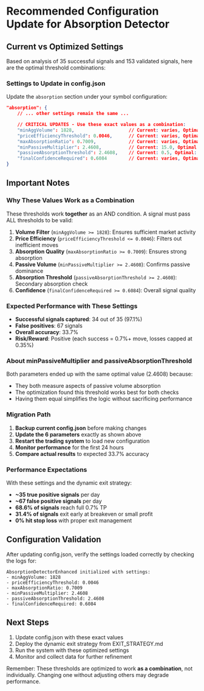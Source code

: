 # Recommended Configuration Update for Absorption Detector

## Current vs Optimized Settings

Based on analysis of 35 successful signals and 153 validated signals, here are the optimal threshold combinations:

### Settings to Update in config.json

Update the `absorption` section under your symbol configuration:

```json
"absorption": {
    // ... other settings remain the same ...

    // CRITICAL UPDATES - Use these exact values as a combination:
    "minAggVolume": 1828,                    // Current: varies, Optimal: 1828
    "priceEfficiencyThreshold": 0.0046,      // Current: varies, Optimal: 0.0046
    "maxAbsorptionRatio": 0.7009,            // Current: varies, Optimal: 0.7009
    "minPassiveMultiplier": 2.4608,          // Current: 15.0, Optimal: 2.4608
    "passiveAbsorptionThreshold": 2.4608,    // Current: 0.5, Optimal: 2.4608
    "finalConfidenceRequired": 0.6084        // Current: varies, Optimal: 0.6084
}
```

## Important Notes

### Why These Values Work as a Combination

These thresholds work **together** as an AND condition. A signal must pass ALL thresholds to be valid:

1. **Volume Filter** (`minAggVolume >= 1828`): Ensures sufficient market activity
2. **Price Efficiency** (`priceEfficiencyThreshold <= 0.0046`): Filters out inefficient moves
3. **Absorption Quality** (`maxAbsorptionRatio >= 0.7009`): Ensures strong absorption
4. **Passive Volume** (`minPassiveMultiplier >= 2.4608`): Confirms passive dominance
5. **Absorption Threshold** (`passiveAbsorptionThreshold >= 2.4608`): Secondary absorption check
6. **Confidence** (`finalConfidenceRequired >= 0.6084`): Overall signal quality

### Expected Performance with These Settings

- **Successful signals captured**: 34 out of 35 (97.1%)
- **False positives**: 67 signals
- **Overall accuracy**: 33.7%
- **Risk/Reward**: Positive (each success = 0.7%+ move, losses capped at 0.35%)

### About minPassiveMultiplier and passiveAbsorptionThreshold

Both parameters ended up with the same optimal value (2.4608) because:

- They both measure aspects of passive volume absorption
- The optimization found this threshold works best for both checks
- Having them equal simplifies the logic without sacrificing performance

### Migration Path

1. **Backup current config.json** before making changes
2. **Update the 6 parameters** exactly as shown above
3. **Restart the trading system** to load new configuration
4. **Monitor performance** for the first 24 hours
5. **Compare actual results** to expected 33.7% accuracy

### Performance Expectations

With these settings and the dynamic exit strategy:

- **~35 true positive signals** per day
- **~67 false positive signals** per day
- **68.6% of signals** reach full 0.7% TP
- **31.4% of signals** exit early at breakeven or small profit
- **0% hit stop loss** with proper exit management

## Configuration Validation

After updating config.json, verify the settings loaded correctly by checking the logs for:

```
AbsorptionDetectorEnhanced initialized with settings:
- minAggVolume: 1828
- priceEfficiencyThreshold: 0.0046
- maxAbsorptionRatio: 0.7009
- minPassiveMultiplier: 2.4608
- passiveAbsorptionThreshold: 2.4608
- finalConfidenceRequired: 0.6084
```

## Next Steps

1. Update config.json with these exact values
2. Deploy the dynamic exit strategy from EXIT_STRATEGY.md
3. Run the system with these optimized settings
4. Monitor and collect data for further refinement

Remember: These thresholds are optimized to work **as a combination**, not individually. Changing one without adjusting others may degrade performance.
